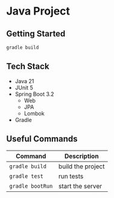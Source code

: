 # Java Project

## Getting Started

```bash [Run]
gradle build
```

## Tech Stack
- Java 21
- JUnit 5
- Spring Boot 3.2 
    - Web
    - JPA
    - Lombok
- Gradle

## Useful Commands

| Command          | Description       |
| ---------------- | ----------------- |
| `gradle build`   | build the project |
| `gradle test`    |  run tests        |
| `gradle bootRun` | start the server  |
